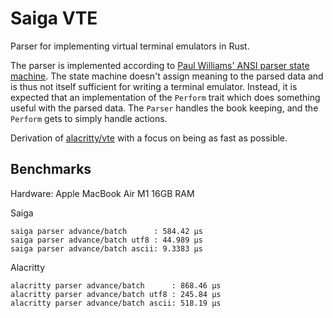 # Saiga VTE

Parser for implementing virtual terminal emulators in Rust.

The parser is implemented according to [Paul Williams' ANSI parser state
machine]. The state machine doesn't assign meaning to the parsed data and is
thus not itself sufficient for writing a terminal emulator. Instead, it is
expected that an implementation of the `Perform` trait which does something
useful with the parsed data. The `Parser` handles the book keeping, and the
`Perform` gets to simply handle actions.

Derivation of [alacritty/vte] with a focus on being as fast as possible.

## Benchmarks

Hardware: Apple MacBook Air M1 16GB RAM

Saiga

```raw
saiga parser advance/batch      : 584.42 µs
saiga parser advance/batch utf8 : 44.989 µs
saiga parser advance/batch ascii: 9.3383 µs
```

Alacritty

```raw
alacritty parser advance/batch      : 868.46 µs
alacritty parser advance/batch utf8 : 245.84 µs
alacritty parser advance/batch ascii: 518.19 µs
```

[Paul Williams' ANSI parser state machine]: https://vt100.net/emu/dec_ansi_parser
[alacritty/vte]: https://github.com/alacritty/vte
